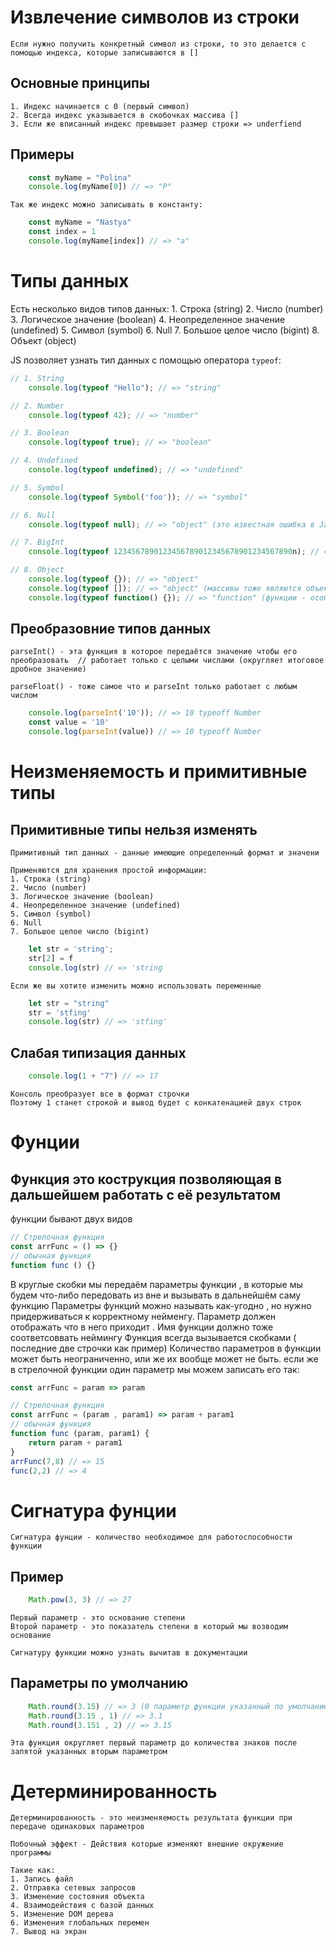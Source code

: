 # Извлечение символов из строки
    Если нужно получить конкретный символ из строки, то это делается с помощью индекса, которые записываются в []

## Основные принципы

    1. Индекс начинается с 0 (первый символ)
    2. Всегда индекс указывается в скобочках массива []
    3. Если же вписанный индекс превышает размер строки => underfiend

## Примеры

```javascript
    const myName = "Polina"
    console.log(myName[0]) // => "P"
```
    Так же индекс можно записывать в константу:
```javascript
    const myName = "Nastya"
    const index = 1
    console.log(myName[index]) // => "a"
```

# Типы данных
Есть несколько видов типов данных:
    1. Строка (string)
    2. Число (number)
    3. Логическое значение (boolean)
    4. Неопределенное значение (undefined)
    5. Символ (symbol)
    6. Null
    7. Большое целое число (bigint)
    8. Объект (object)

JS позволяет узнать тип данных с помощью оператора `typeof`:

```javascript
// 1. String
    console.log(typeof "Hello"); // => "string"

// 2. Number
    console.log(typeof 42); // => "number"

// 3. Boolean
    console.log(typeof true); // => "boolean"

// 4. Undefined
    console.log(typeof undefined); // => "undefined"

// 5. Symbol
    console.log(typeof Symbol('foo')); // => "symbol"

// 6. Null
    console.log(typeof null); // => "object" (это известная ошибка в JavaScript)

// 7. BigInt
    console.log(typeof 1234567890123456789012345678901234567890n); // => "bigint"

// 8. Object
    console.log(typeof {}); // => "object"
    console.log(typeof []); // => "object" (массивы тоже являются объектами)
    console.log(typeof function() {}); // => "function" (функции - особый вид объектов)
```
## Преобразовние типов данных
    parseInt() - эта функция в которое передаётся значение чтобы его преобразовать  // работает только с целыми числами (округляет итоговое дробное значение)
    
    parseFloat() - тоже самое что и parseInt только работает с любым числом

```javascript
    console.log(parseInt('10')); // => 10 typeoff Number
    const value = '10'
    console.log(parseInt(value)) // => 10 typeoff Number
```

# Неизменяемость и примитивные типы

## Примитивные типы нельзя изменять
    Примитивный тип данных - данные имеющие определенный формат и значени 
    
    Применяются для хранения простой информации:
    1. Строка (string)
    2. Число (number)
    3. Логическое значение (boolean)
    4. Неопределенное значение (undefined)
    5. Символ (symbol)
    6. Null
    7. Большое целое число (bigint)

```javascript
    let str = 'string';
    str[2] = f
    console.log(str) // => 'string
```

    Если же вы хотите изменить можно использовать переменные

```javascript
    let str = "string"
    str = 'stfing'
    console.log(str) // => 'stfing'
```

## Слабая типизация данных

```javascript
    console.log(1 + "7") // => 17
```
    Консоль преобразует все в формат строчки 
    Поэтому 1 станет строкой и вывод будет с конкатенацией двух строк


# Фунции 

## Функция это кострукция позволяющая в дальшейшем работать с её результатом
функции бывают двух видов

```javascript
// Стрелочная функция
const arrFunc = () => {}
// обычная функция
function func () {}
```
В круглые скобки мы передаём параметры функции , в которые мы будем что-либо передовать из вне и вызывать в дальнейшём саму функцию
Параметры функций можно называть как-угодно , но нужно придерживаться к корректному нейменгу. Параметр должен отображать что в него приходит . 
Имя функции должно тоже соответсоввать неймингу
Функция всегда вызывается скобками ( последние две строчки как пример)
Количество параметров в функции может быть неограниченно, или же их вообще может не быть.
если же в стрелочной функции один параметр мы можем записать его так:
```javascript
const arrFunc = param => param
```
```javascript
// Стрелочная функция
const arrFunc = (param , param1) => param + param1
// обычная функция
function func (param, param1) {
    return param + param1
}
arrFunc(7,8) // => 15
func(2,2) // => 4
```


# Сигнатура фунции

    Сигнатура фунции - количество необходимое для работоспособности функции

## Пример 
```javascript
    Math.pow(3, 3) // => 27
```
    Первый параметр - это основание степени
    Второй параметр - это показатель степени в который мы возводим основание

    Сигнатуру функции можно узнать вычитав в документации

## Параметры по умолчанию

```javascript
    Math.round(3.15) // => 3 (0 параметр функции указанный по умолчанию)
    Math.round(3.15 , 1) // => 3.1
    Math.round(3.151 , 2) // => 3.15
```
    Эта функция округляет первый параметр до количества знаков после запятой указанных вторым параметром

# Детерминированность

    Детерминированность - это неизменяемость результата функции при передаче одинаковых параметров 
    
    Побочный эффект - Действия которые изменяют внешние окружение программы 

    Такие как:
    1. Запись файл 
    2. Отправка сетевых запросов
    3. Изменение состояния объекта
    4. Взаимодействия с базой данных
    5. Изменение DOM дерева
    6. Изменения глобальных перемен 
    7. Вывод на экран